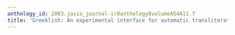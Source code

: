 ```yaml
---
anthology_id: 2003.jasis_journal-ir0anthology0volumeA54A11.7
title: 'Greeklish: An experimental interface for automatic transliteration'
---
```

